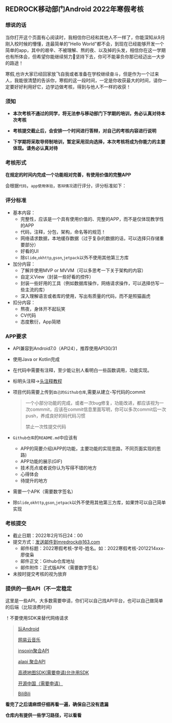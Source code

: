 ## REDROCK移动部门Android 2022年寒假考核

### 想说的话

​	当你打开这个页面有心阅读时，我相信你已经和其他人不一样了，你能深知从9月刚入校时候的懵懂，连最简单的"Hello World"都不会，到现在已经能够开发一个简单的app，其中的艰辛、不被理解、熬的夜、以及掉的头发，相信你在这一学期也有所体会，但希望你能继续努力💪坚持下去，你可不能辜负你那已经迈出一大步的路途！

​	寒假,也许大家已经回家放飞自我或者准备在学校继续奋斗，但是作为一个过来人，我能很清楚的告诉你，寒假的这一段时间，一定是你收获最大的时间，请你一定要好好利用好它，边学边做考核，得到与他人不一样的收获！



### 须知

- **本次考核不通过的同学，将无法参与移动部门下学期的培训，务必认真对待本次考核**

- **考核提交截止后，会安排一个时间进行答辩，对自己的考核内容进行说明**

- **下学期将采取导师制培训，暂定采用双向选择，本次考核将成为你能力的主要体现。请务必认真对待**

### 考核形式

**在规定的时间内完成一个功能相对完善，有使用价值的完整APP**

会根据`代码`，`app使用体验`，`答辩情况`进行评分，评分标准如下：

### 评分标准

- 基本内容：
  - 完整性，应该是一个具有使用价值的、完整的APP，而不是仅体现教学性的APP
  - 代码，注释，分包，架构，命名等的规范！
  - 网络请求数据，本地缓存数据（过于复杂的数据的话，可以选择只存储重要部分）
  - 好看的UI
  - 除`Glide`,`okhttp`,`gson`,`jetpack`以外不使用其他第三方库
- 加分内容：
  - 了解并使用MVP or MVVM（可以多思考一下关于架构的内容）
  - 自定义View（封装一些好看的控件）
  - 封装一些好用的工具（例如数据库操作，网络请求操作，可以选择仿写一些主流的库）
  - 深入理解语言或者库的使用，写出有质量的代码，而不是照猫画虎
- 扣分内容：
  - 熬夜，身体开不起玩笑
  - CV代码
  - 态度敷衍，App简陋

### APP要求

- API兼容到Android7.0（API24），推荐使用API30/31

- 使用Java or Kotlin完成

- 在代码中需要有注释，至少能让别人看明白一些函数调用，功能实现。

- 标明头注释->[头注释教程](https://blog.csdn.net/fhl13017599952/article/details/86020762)

- 项目代码需要上传到`自己的Github仓库`,需要从建立-写代码的commit

  > 一个小部分功能的完成，或者一次bug修复，功能改进，都应该视为一次commmit，应该在commit信息里面写明，你可以多次commit后一次push，养成良好的码代码习惯
  >
  > 禁止一次性提交代码

- `Github仓库`的`README.md`中应该有

  - APP的简要介绍(APP的功能，主要功能的实现思路，不同页面实现的思路)
  - APP功能的展示(GIF)
  - 技术亮点或者说你认为写得不错的地方
  - 心得体会
  - 待提升的地方

- 需要一个APK（需要数字签名）

- 除`Glide`,`okhttp`,`gson`,`jetpack`以外不使用其他第三方库，如果馋可以自己简单实现

### 考核提交

- 截止日期：2022年2月15日24：00
- 提交方式：发送邮件到mredrock@163.com
  - 邮件标题：2022寒假考核-学号-姓名。如：2022寒假考核-2012214xxx-廖俊枭
  - 邮件正文：Github仓库地址
  - 邮件附件：正式版APK（需要数字签名）
- 未按时提交考核的视为放弃

### 提供的一些API（不一定稳定

这里是一些API，大多数需要申请，你们可以自己找API平台，也可以自己做简单的后端（比较浪费时间）

！不要使用SDK来替代网络请求

> [玩Android](https://www.wanandroid.com/blog/show/2)
>
> [网易云音乐](http://redrock.udday.cn:2022)
>
> [insoxin聚合API](https://api.isoyu.com/#/)
>
> [alapi 聚合API](https://www.alapi.cn/)
>
> [高德地图SDK(需要申请)允许用SDK](https://lbs.amap.com/)
>
> [开源中国（需要申请）](https://www.oschina.net/openapi/docs)
> 
> [BiliBili](https://github.com/SocialSisterYi/bilibili-API-collect)


**看完了之后请麻烦仔细再看一遍，确保自己没有遗漏**

**仓库内有提供一些学习路径，可以看看**

